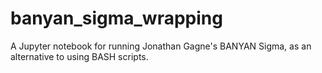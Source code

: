 # banyan_sigma_wrapping
A Jupyter notebook for running Jonathan Gagne's BANYAN Sigma, as an alternative to using BASH scripts.
